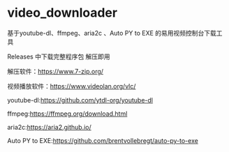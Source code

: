 # video_downloader

基于youtube-dl、ffmpeg、aria2c 、Auto PY to EXE 的易用视频控制台下载工具

Releases 中下载完整程序包 解压即用

解压软件：https://www.7-zip.org/

视频播放软件：https://www.videolan.org/vlc/

youtube-dl:https://github.com/ytdl-org/youtube-dl

ffmpeg:https://ffmpeg.org/download.html

aria2c:https://aria2.github.io/

Auto PY to EXE:https://github.com/brentvollebregt/auto-py-to-exe

